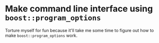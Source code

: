 # Make command line interface using `boost::program_options`

Torture myself for fun because it'll take me some time to figure out how to make `boost::program_options` work.
